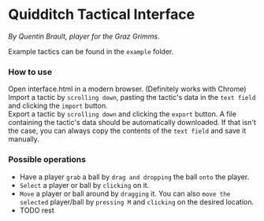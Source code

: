 # Quidditch Tactical Interface
_By Quentin Brault, player for the Graz Grimms._

Example tactics can be found in the `example` folder.

### How to use
Open interface.html in a modern browser. (Definitely works with Chrome)  
Import a tactic by `scrolling down`, pasting the tactic's data in the `text field` and clicking the `import` button.  
Export a tactic by `scrolling down` and clicking the `export` button. A file containing the tactic's data should be automatically downloaded. If that isn't the case, you can always copy the contents of the `text field` and save it manually.

### Possible operations
- Have a player `grab` a ball by `drag and dropping` the ball `onto` the player.
- `Select` a player or ball by `clicking` on it.
- `Move` a player or ball around by `dragging` it. You can also `move the selected` player/ball by `pressing M` and `clicking` on the desired location.
- TODO rest
